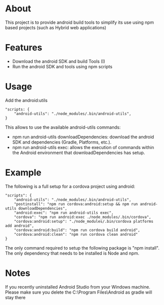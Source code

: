 # About
This project is to provide android build tools to simplify its use using npm based projects (such as Hybrid web applications)

# Features
 * Download the android SDK and build Tools (I)
 * Run the android SDK and tools using npm scripts

# Usage

Add the android:utils
```
"scripts: {
    "android-utils": "./node_modules/.bin/android-utils",
}
```

This allows to use the available android-utils commands: 
* npm run android-utils downloadDependencies: download the android SDK and dependencies (Gradle, Platforms, etc.).
* npm run android-utils exec: allows the execution of commands within the Android environment that downloadDependencies has setup.

# Example

The following is a full setup for a cordova project using android:

```
"scripts": {
    "android-utils": "./node_modules/.bin/android-utils",
    "postinstall": "npm run cordova:android:setup && npm run android-utils downloadDependencies",
    "android:exec": "npm run android-utils exec",
    "cordova": "npm run android:exec ./node_modules/.bin/cordova",
    "cordova:android:setup": "./node_modules/.bin/cordova platforms add android",
    "cordova:android:build": "npm run cordova build android",
    "cordova:android:clean": "npm run cordova clean android"
}
```

The only command required to setup the following package is "npm install". The only dependency that needs to be installed is Node and npm.

# Notes
If you recently uninstalled Android Studio from your Windows machine. Please make sure you delete the C:\Program Files\Android as gradle will stay there
